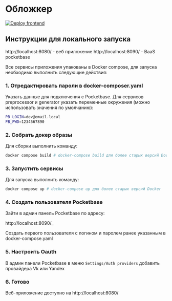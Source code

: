 # Обложкер

[![Deploy frontend](https://github.com/Dungeon-MASSters/MASSter/actions/workflows/deploy-frontend.yml/badge.svg)](https://github.com/Dungeon-MASSters/MASSter/actions/workflows/deploy-frontend.yml)

## Инструкции для локального запуска

http://localhost:8080/ - веб приложение
http://localhost:8090/ - BaaS pocketbase

Все сервисы приложения упакованы в Docker compose, для запуска необходимо
выполнить следующие действия:

### 1. Отредактировать пароли в docker-composer.yaml

Указать данные для подключения с Pocketbase. Для сервисов preprocessor и
generator указать переменные окружения (можно использовать значения по
умолчанию):

```bash
PB_LOGIN=dev@email.local
PB_PWD=1234567890
```

### 2. Собрать докер образы

Для сборки выполнить команду:

```bash
docker compose build # docker-compose build для более старых версий Docker
```

### 3. Запустить сервисы

Для запуска выполнить команду:

```bash
docker compose up # docker-compose up для более старых версий Docker
```

### 4. Создать пользователя Pocketbase

Зайти в админ панель Pocketbase по адресу:

http://localhost:8090/_

Создать первого пользователя с логином и паролем ранее указанным в
docker-compose.yaml

### 5. Настроить Oauth

В админ панели Pocketbase в меню `Settings/Auth providers` добавить провайдера
Vk или Yandex

### 6. Готово

Веб-приложение доступно на http://localhost:8080/
